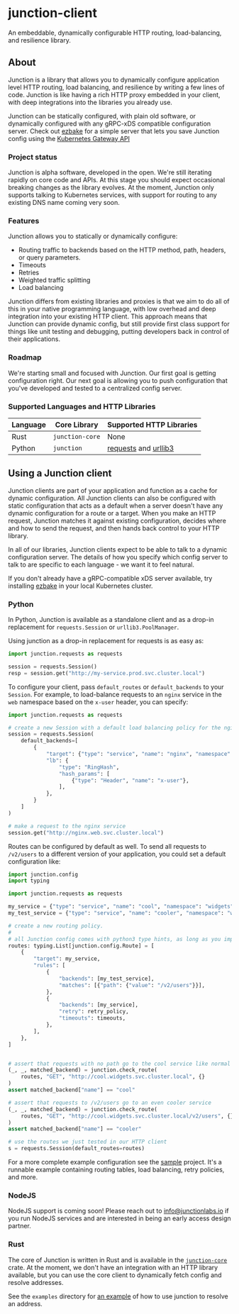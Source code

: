 # junction-client

An embeddable, dynamically configurable HTTP routing, load-balancing, and
resilience library.

## About

Junction is a library that allows you to dynamically configure application level
HTTP routing, load balancing, and resilience by writing a few lines of code.
Junction is like having a rich HTTP proxy embedded in your client, with deep
integrations into the libraries you already use.

Junction can be statically configured, with plain old software, or dynamically
configured with any gRPC-xDS compatible configuration server. Check out [ezbake]
for a simple server that lets you save Junction config using the
[Kubernetes Gateway API][gateway_api]

[ezbake]: https://github.com/junction-labs/ezbake
[gateway_api]: https://gateway-api.sigs.k8s.io/

### Project status

Junction is alpha software, developed in the open. We're
still iterating rapidly on core code and APIs. At this stage you should expect
occasional breaking changes as the library evolves. At the moment, Junction only
supports talking to Kubernetes services, with support for routing to any
existing DNS name coming very soon.

### Features

Junction allows you to statically or dynamically configure:

* Routing traffic to backends based on the HTTP method, path, headers, or query parameters.
* Timeouts
* Retries
* Weighted traffic splitting
* Load balancing

Junction differs from existing libraries and proxies is that we aim to do all of
this in your native programming language, with low overhead and deep integration
into your existing HTTP client. This approach means that Junction can provide
dynamic config, but still provide first class support for things like unit testing
and debugging, putting developers back in control of their applications.

### Roadmap

We're starting small and focused with Junction. Our first goal is getting
configuration right. Our next goal is allowing you to push configuration that
you've developed and tested to a centralized config server.

### Supported Languages and HTTP Libraries

| Language | Core Library      | Supported HTTP Libraries |
|----------|-------------------|--------------------------|
| Rust     | `junction-core`   |  None                    |
| Python   | `junction`        | [requests] and [urllib3] |

[requests]: https://pypi.org/project/requests/
[urllib3]: https://github.com/urllib3/urllib3

## Using a Junction client

Junction clients are part of your application and function as a cache for
dynamic configuration. All Junction clients can also be configured with static
configuration that acts as a default when a server doesn't have any dynamic
configuration for a route or a target. When you make an HTTP request, Junction
matches it against existing configuration, decides where and how to send the
request, and then hands back control to your HTTP library.

In all of our libraries, Junction clients expect to be able to talk to a dynamic
configuration server. The details of how you specify which config server to talk
to are specific to each language - we want it to feel natural.

If you don't already have a gRPC-compatible xDS server available, try installing
[ezbake](https://github.com/junction-labs/ezbake) in your local Kubernetes
cluster.

### Python

In Python, Junction is available as a standalone client and as a drop-in replacement
for `requests.Session` or `urllib3.PoolManager`.

Using junction as a drop-in replacement for requests is as easy as:

```python
import junction.requests as requests

session = requests.Session()
resp = session.get("http://my-service.prod.svc.cluster.local")
```

To configure your client, pass `default_routes` or `default_backends` to your
`Session`. For example, to load-balance requests to an `nginx` service in the
`web` namespace based on the `x-user` header, you can specify:

```python
import junction.requests as requests

# create a new Session with a default load balancing policy for the nginx service
session = requests.Session(
    default_backends=[
        {
            "target": {"type": "service", "name": "nginx", "namespace": "web"},
            "lb": {
                "type": "RingHash",
                "hash_params": [
                    {"type": "Header", "name": "x-user"},
                ],
            },
        }
    ]
)

# make a request to the nginx service
session.get("http://nginx.web.svc.cluster.local")
```

Routes can be configured by default as well. To send all requests to `/v2/users` to a different
version of your application, you could set a default configuration like:

```python
import junction.config
import typing

import junction.requests as requests

my_service = {"type": "service", "name": "cool", "namespace": "widgets"}
my_test_service = {"type": "service", "name": "cooler", "namespace": "widgets"}

# create a new routing policy.
#
# all Junction config comes with python3 type hints, as long as you import junction.config
routes: typing.List[junction.config.Route] = [
    {
        "target": my_service,
        "rules": [
            {
                "backends": [my_test_service],
                "matches": [{"path": {"value": "/v2/users"}}],
            },
            {
                "backends": [my_service],
                "retry": retry_policy,
                "timeouts": timeouts,
            },
        ],
    },
]


# assert that requests with no path go to the cool service like normal
(_, _, matched_backend) = junction.check_route(
    routes, "GET", "http://cool.widgets.svc.cluster.local", {}
)
assert matched_backend["name"] == "cool"

# assert that requests to /v2/users go to an even cooler service
(_, _, matched_backend) = junction.check_route(
    routes, "GET", "http://cool.widgets.svc.cluster.local/v2/users", {}
)
assert matched_backend["name"] == "cooler"

# use the routes we just tested in our HTTP client
s = requests.Session(default_routes=routes)
```

For a more complete example configuration see the [sample] project. It's a
runnable example containing routing tables, load balancing, retry policies, and
more.

[sample]: https://github.com/junction-labs/junction-client/tree/main/junction-python/samples/routing-and-load-balancing

### NodeJS

NodeJS support is coming soon! Please reach out to
[info@junctionlabs.io](mailto:info@junctionlabs.io) if you run NodeJS services
and are interested in being an early access design partner.

### Rust

The core of Junction is written in Rust and is available in the
[`junction-core`](https://github.com/junction-labs/junction-client/tree/main/crates/junction-core)
crate. At the moment, we don't have an integration with an HTTP library
available, but you can use the core client to dynamically fetch config and
resolve addresses.

See the `examples` directory for [an
example](https://github.com/junction-labs/junction-client/blob/main/crates/junction-core/examples/get-endpoints.rs)
of how to use junction to resolve an address.

